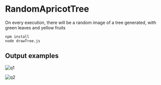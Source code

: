 # RandomApricotTree
On every execution, there will be a random image of a tree generated, with green leaves and yellow fruits


```
npm install
node drawTree.js
```
## Output examples

![q1](https://github.com/mohsenny/DrawRandomApricotTrees/assets/1129811/d0773a32-2d8c-400c-a678-42e0ef35ffc4)

![q2](https://github.com/mohsenny/DrawRandomApricotTrees/assets/1129811/4112ee68-297d-4421-a519-0da44e20ccc2)

